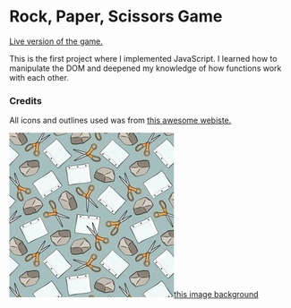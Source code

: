 # Rock, Paper, Scissors Game

<a href="https://aaronsww.github.io/rpsGame/">Live version of the game.</a>

This is the first project where I implemented JavaScript. I learned how to manipulate the DOM and deepened my knowledge of how functions work with each other.

### Credits
All icons and outlines used was from <a href="https://www.flaticon.com/">this awesome webiste.</a>

<img src="images/wally.jpg" alt=""><a href="https://www.spoonflower.com/">this image background</a>

